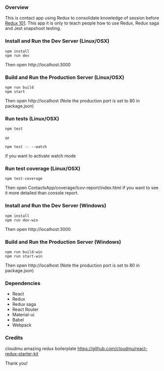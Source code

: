 ### Overview
This is contact app using Redux to consolidate knowledge of session before [Redux 101](https://github.com/JonatanGarciaClavo/redux101).
This app it is only to teach people how to use Redux, Redux saga and Jest snapshoot testing.

### Install and Run the Dev Server (Linux/OSX)

```
npm install
npm run dev
```
Then open http://localhost:3000

### Build and Run the Production Server (Linux/OSX)

```
npm run build
npm start
```
Then open http://localhost
(Note the production port is set to 80 in package.json)

### Run tests (Linux/OSX)

```
npm test
```
or
```
npm test -- --watch
```
if you want to activate watch mode

### Run test coverage (Linux/OSX)

```
npm test-coverage
```
Then open ContactsApp/coverage/lcov-report/index.html if you want to see it more detailed than console report.

### Install and Run the Dev Server (Windows)

```
npm install
npm run dev-win
```
Then open http://localhost:3000

### Build and Run the Production Server (Windows)

```
npm run build-win
npm run start-win
```
Then open http://localhost
(Note the production port is set to 80 in package.json)


### Dependencies

* React
* Redux
* Redux saga
* React Router
* Material-ui
* Babel
* Webpack

### Credits

cloudmu amazing redux boilerplate https://github.com/cloudmu/react-redux-starter-kit

Thank you!
